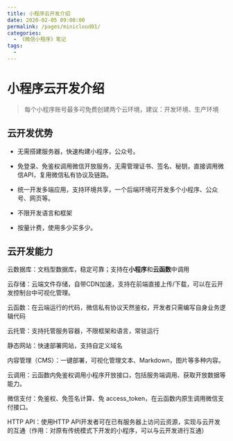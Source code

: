 ```yaml
---
title: 小程序云开发介绍
date: 2020-02-05 09:00:00
permalink: /pages/minicloud01/
categories: 
  - 《微信小程序》笔记
tags: 
  - 
---
```

# 小程序云开发介绍

> 每个小程序账号最多可免费创建两个云环境，建议：开发环境、生产环境

## 云开发优势

* 无需搭建服务器，快速构建小程序，公众号。

* 免登录、免鉴权调用微信开放服务，无需管理证书、签名、秘钥，直接调用微信API，复用微信私有协议及链路。

* 统一开发多端应用，支持环境共享，一个后端环境可开发多个小程序、公众号、网页等。

* 不限开发语言和框架 

* 按量计费，使用多少买多少。

## 云开发能力

云数据库：文档型数据库，稳定可靠；支持在**小程序**和**云函数**中调用

云存储：云端文件存储，自带CDN加速，支持在前端直接上传/下载，可以在云开发控制台中可视化管理。

云函数：在云端运行的代码，微信私有协议天然鉴权，开发者只需编写自身业务逻辑代码

云托管：支持托管服务容器，不限框架和语言，常驻运行

静态网站：快速部署网站，支持自定义域名

内容管理（CMS）：一键部署，可视化管理文本、Markdown，图片等多种内容。

云调用：云函数内免鉴权调用小程序开放接口，包括服务端调用、获取开放数据等能力。

微信支付：免鉴权、免签名计算、免 access_token，在云函数内原生调用微信支付接口。

HTTP API：使用HTTP API开发者可在已有服务器上访问云资源，实现与云开发的互通（作用：对原有传统模式下开发的小程序，可以与云开发进行互通）

